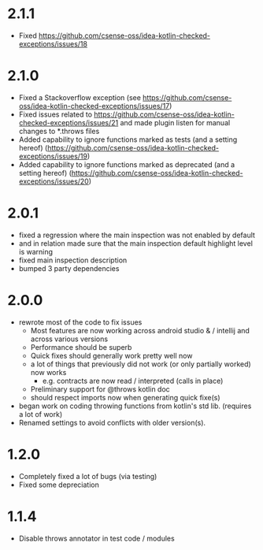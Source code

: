 # 2.1.1
- Fixed https://github.com/csense-oss/idea-kotlin-checked-exceptions/issues/18 

# 2.1.0

- Fixed a Stackoverflow exception (see https://github.com/csense-oss/idea-kotlin-checked-exceptions/issues/17)
- Fixed issues related to https://github.com/csense-oss/idea-kotlin-checked-exceptions/issues/21 and made plugin listen for manual changes to *.throws files
- Added capability to ignore functions marked as tests (and a setting hereof) (https://github.com/csense-oss/idea-kotlin-checked-exceptions/issues/19)
- Added capability to ignore functions marked as deprecated (and a setting hereof) (https://github.com/csense-oss/idea-kotlin-checked-exceptions/issues/20)

# 2.0.1

- fixed a regression where the main inspection was not enabled by default
- and in relation made sure that the main inspection default highlight level is warning
- fixed main inspection description
- bumped 3 party dependencies

# 2.0.0

- rewrote most of the code to fix issues
    - Most features are now working across android studio & / intellij and across various versions
    - Performance should be superb
    - Quick fixes should generally work pretty well now
    - a lot of things that previously did not work (or only partially worked) now works
        - e.g. contracts are now read / interpreted (calls in place)
    - Preliminary support for @throws kotlin doc
    - should respect imports now when generating quick fixe(s)
- began work on coding throwing functions from kotlin's std lib. (requires a lot of work)
- Renamed settings to avoid conflicts with older version(s).

# 1.2.0

- Completely fixed a lot of bugs (via testing)
- Fixed some depreciation

# 1.1.4

- Disable throws annotator in test code / modules